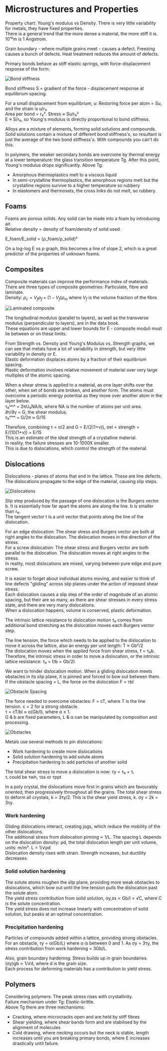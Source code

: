 # Microstructures and Properties

Property chart: Young's modulus vs Density. There is very little variability for metals, they have fixed properties.  
There is a general trend that the more dense a material, the more stiff it is.  
10¹⁰m is 1 Angstrom.

Grain boundary - where multiple grains meet - causes a defect. Freezing causes a bunch of defects. Heat treatment reduces the amount of defects.

Primary bonds behave as stiff elastic springs, with force-displacement response of the form:

![Bond stiffness](Bond%20stiffness.png)

Bond stiffness S = gradient of the force - displacement response at equilibrium spacing.

For a small displacement from equilibrium, u: Restoring force per atom = Su, and the strain is u/r₀  
Area per bond = r₀². Stress ≈ Su/r₀²  
E ≈ S/r₀, so Young's modulus is directly proportional to bond stiffness.

Alloys are a mixture of elements, forming solid solutions and compounds. Solid solutions contain a mixture of different bond stiffness's, so resultant is just the average of the two bond stiffness's. With compounds you can't do this.

In polymers, the weaker secondary bonds are overcome by thermal energy at a lower temperature: the glass transition temperature Tg. After this point, Young's modulus drops significantly. Above Tg:
- Amorphous thermoplastics melt to a viscous liquid
- In semi-crystalline thermoplastics, the amorphous regions melt but the crystalline regions survive to a higher temperature so rubbery
- In elastomers and thermosets, the cross links do not melt, so rubbery.

## Foams

Foams are porous solids. Any solid can be made into a foam by introducing air.  
Relative density = density of foam/density of solid used.

E_foam/E_solid = (ρ_foam/ρ_solid)²

On a log-log E vs ρ graph, this becomes a line of slope 2, which is a great predictor of the properties of unknown foams.

## Composites

Composite materials can improve the performance index of materials.  
There are three types of composite geometries: Particulate, fibre and laminate.  
Density: $\rho _c = V_f \rho_f + (1 - V_f)\rho_m$ where $V_f$ is the volume fraction of the fibre.

![Laminated composite](Laminated%20composite.png)

The longitudinal modulus (parallel to layers), as well as the transverse modulus (perpendicular to layers), are in the data book.  
These equations are upper and lower bounds for E - composite moduli must lie between or on these limits.

From Strength vs. Density and Young's Modulus vs. Strength graphs, we can see that metals have a lot of variability in strength, but very little variability in density or E.  
Elastic deformation displaces atoms by a fraction of their equilibrium spacing.  
Plastic deformation involves relative movement of material over very large multiples of the atomic spacing.

When a shear stress is applied to a material, as one layer shifts over the other, when set of bonds are broken, and another form. The atoms must overcome a periodic energy potential as they move over another atom in the layer below.  
τ₀ᴹᴬˣ = 2πU₀NA/b, where NA is the number of atoms per unit area.  
∂τ/∂γ = G, the shear modulus.  
τ₀ᵐᵃˣ = G/2π ≈ G/15  

Therefore, combining τ = σ/2 and G = E/(2(1+ν)), σel = strength = E/(10(1+ν)) = E/15  
This is an estimate of the ideal strength of a crystalline material.  
In reality, the failure stresses are 10-1000X smaller.  
This is due to dislocations, which control the strength of the material.

## Dislocations

Dislocations - planes of atoms that end in the lattice. These are line defects.  
The dislocations propagate to the edge of the material, causing slip steps.

![Dislocations](Dislocations.png)

Slip step produced by the passage of one dislocation is the Burgers vector b. It is essentially how far apart the atoms are along the line. b is smaller than r₀.  
The tangent vector t is a unit vector that points along the line of the dislocation.

For an edge dislocation: The shear stress and Burgers vector are both at right angles to the dislocation. The dislocation moves in the direction of the stress.  
For a screw dislocation: The shear stress and Burgers vector are both parallel to the dislocation. The dislocation moves at right angles to the stress.  
In reality, most dislocations are mixed, varying between pure edge and pure screw.

It is easier to forget about individual atoms moving, and easier to think of line defects "gliding" across slip planes under the action of imposed shear stress.  
Each dislocation causes a slip step of the order of magnitude of an atomic spacing, but their are so many, as there are shear stresses in every stress state, and there are very many dislocations.  
When a dislocation happens, volume is conserved, plastic deformation.

The intrinsic lattice resistance to dislocation motion τ₀ comes from additional bond stretching as the dislocation moves each Burgers vector step.

The line tension, the force which needs to be applied to the dislocation to move it across the lattice, also an energy per unit length: T ≈ Gb²/2  
The dislocation moves when the applied force from shear stress, f = τ₀b.  
Therefore, the intrinsic stress in order to move a dislocation, or the intrinsic lattice resistance: τ₀ = f/b = Gb/2l.

We want to hinder dislocation motion. When a gliding dislocation meets obstacles in its slip plane, it is pinned and forced to bow out between them.  
If the obstacle spacing = L, the force on the dislocation F = τbl

![Obstacle Spacing](Obstacle%20Spacing.png)

The force needed to overcome obstacles: F = cT, where T is the line tension. c = 2 for a strong obstacle.  
τ = cT/bl ≈ α(Gb/l), where α ≤ 1.  
G & b are fixed parameters, L & α can be manipulated by composition and processing.

![Obstacles](Obstacles.png)

Metals use several methods to pin dislocations:
- Work hardening to create more dislocations
- Solid solution hardening to add solute atoms
- Precipitation hardening to add particles of another solid

The total shear stress to move a dislocation is now: τy = τ₀ + τᵢ  
τᵢ could be τwh, τss or τppt

In a poly crystal, the dislocations move first in grains which are favourably oriented, then progressively throughout all the grains. The total shear stress to deform all crystals, k = 3τy/2. This is the shear yield stress, k. σy = 2k = 3τy.

### Work hardening

Gliding dislocations interact, creating jogs, which reduce the mobility of the other dislocations.  
The additional stress from dislocation pinning ∝ 1/L. The spacing L depends on the dislocation density: ρd, the total dislocation length per unit volume, units: m/m³. L = 1/√ρd  
Dislocation density rises with strain. Strength increases, but ductility decreases.

### Solid solution hardening

The solute atoms roughen the slip plane, providing more weak obstacles to dislocations, which bow out until the line tension pulls the dislocation past the solute atom.  
The yield stress contribution from solid solution, σy,ss ∝ Gb/l ∝ √C, where C is the solute concentration.  
The yield stress does not increase linearly with concentration of solid solution, but peaks at an optimal concentration.

### Precipitation hardening

Particles of compounds added within a lattice, providing strong obstacles. For an obstacle, τy = α(Gb/L) where α is between 0 and 1. As σy = 3τy, the stress contribution from work hardening = 3Gb/L.

Also, grain boundary hardening: Stress builds up in grain boundaries. (σy)gb ∝ 1/√d, where d is the grain size.  
Each process for deforming materials has a contribution to yield stress.

## Polymers

Considering polymers: The peak stress rises with crystallinity.  
Failure mechanism under Tg: Elastic-brittle.  
Above Tg there are three mechanisms:
- Cracking, where microcracks open and are held by stiff fibres
- Shear yielding, where shear bands form and are stabilised by the alignment of molecules
- Cold drawing, where necking occurs but the neck is stable, length increases until you are breaking primary bonds, where E increases drastically until failure.
